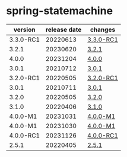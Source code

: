 # spring-statemachine	


|version|release date|changes|
|---|---|---|
|3.3.0-RC1|20220613|[3.3.0-RC1](./3.3.0-RC1-20220613.md)|
|3.2.1|20230620|[3.2.1](./3.2.1-20230620.md)|
|4.0.0|20231204|[4.0.0](./4.0.0-20231204.md)|
|3.0.1|20210712|[3.0.1](./3.0.1-20210712.md)|
|3.2.0-RC1|20220505|[3.2.0-RC1](./3.2.0-RC1-20220505.md)|
|3.0.1|20210711|[3.0.1](./3.0.1-20210711.md)|
|3.2.0|20220505|[3.2.0](./3.2.0-20220505.md)|
|3.1.0|20220406|[3.1.0](./3.1.0-20220406.md)|
|4.0.0-M1|20231031|[4.0.0-M1](./4.0.0-M1-20231031.md)|
|4.0.0-M1|20231030|[4.0.0-M1](./4.0.0-M1-20231030.md)|
|4.0.0-RC1|20231126|[4.0.0-RC1](./4.0.0-RC1-20231126.md)|
|2.5.1|20220405|[2.5.1](./2.5.1-20220405.md)|
